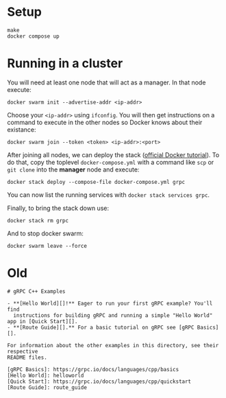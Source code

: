 # Setup

```shell
make
docker compose up
```

# Running in a cluster

You will need at least one node that will act as a manager. In that node execute:

```shell
docker swarm init --advertise-addr <ip-addr>
```

Choose your `<ip-addr>` using `ifconfig`. You will then get instructions on a command to execute in the other nodes so Docker knows about their existance:

```shell
docker swarm join --token <token> <ip-addr>:<port>
```

After joining all nodes, we can deploy the stack ([official Docker tutorial](https://docs.docker.com/engine/swarm/stack-deploy/)). To do that, copy the toplevel `docker-compose.yml` with a command like `scp` or `git clone` into the **manager** node and execute:

```shell
docker stack deploy --compose-file docker-compose.yml grpc
```

You can now list the running services with `docker stack services grpc`.

Finally, to bring the stack down use:

```shell
docker stack rm grpc
```

And to stop docker swarm:

```shell
docker swarm leave --force
```

# Old

```
# gRPC C++ Examples

- **[Hello World][]!** Eager to run your first gRPC example? You'll find
  instructions for building gRPC and running a simple "Hello World" app in [Quick Start][].
- **[Route Guide][].** For a basic tutorial on gRPC see [gRPC Basics][].

For information about the other examples in this directory, see their respective
README files.

[gRPC Basics]: https://grpc.io/docs/languages/cpp/basics
[Hello World]: helloworld
[Quick Start]: https://grpc.io/docs/languages/cpp/quickstart
[Route Guide]: route_guide
```
